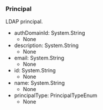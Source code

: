 ### Principal
LDAP principal.

- authDomainId: System.String
  - None
- description: System.String
  - None
- email: System.String
  - None
- id: System.String
  - None
- name: System.String
  - None
- principalType: PrincipalTypeEnum
  - None
